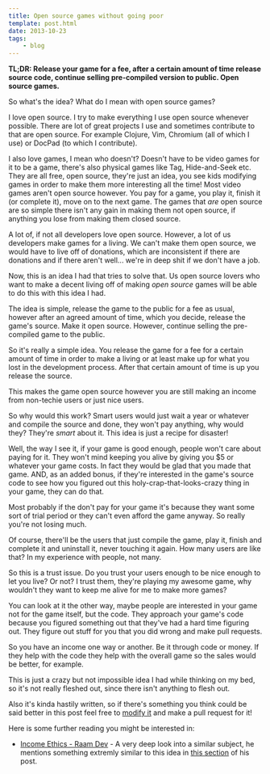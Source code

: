 ```yaml
---
title: Open source games without going poor
template: post.html
date: 2013-10-23
tags:
    - blog
---
```


**TL;DR: Release your game for a fee, after a certain amount of time release
source code, continue selling pre-compiled version to public. Open source
games.**

So what's the idea? What do I mean with open source games?

I love open source. I try to make everything I use open source whenever
possible. There are lot of great projects I use and sometimes contribute to that
are open source. For example Clojure, Vim, Chromium (all of which I use) or
DocPad (to which I contribute).

I also love games, I mean who doesn't? Doesn't have to be video games for it to
be a game, there's also physical games like Tag, Hide-and-Seek etc. They are all
free, open source, they're just an idea, you see kids modifying games in order
to make them more interesting all the time! Most video games aren't open source
however. You pay for a game, you play it, finish it (or complete it), move on to
the next game. The games that *are* open source are so simple there isn't any
gain in making them not open source, if anything you lose from making them
closed source.

A lot of, if not all developers love open source. However, a lot of us
developers make games for a living. We can't make them open source, we would
have to live off of donations, which are inconsistent if there are donations and
if there aren't well... we're in deep shit if we don't have a job.

Now, this is an idea I had that tries to solve that. Us open source lovers who
want to make a decent living off of making *open source* games will be able to
do this with this idea I had.

The idea is simple, release the game to the public for a fee as usual, however
after an agreed amount of time, which you decide, release the game's source.
Make it open source. However, continue selling the pre-compiled game to the
public.

So it's really a simple idea. You release the game for a fee for a certain
amount of time in order to make a living or at least make up for what you lost
in the development process. After that certain amount of time is up you release
the source.

This makes the game open source however you are still making an income from
non-techie users or just nice users.

So why would this work? Smart users would just wait a year or whatever and
compile the source and done, they won't pay anything, why would they? They're
*smart* about it. This idea is just a recipe for disaster!

Well, the way I see it, if your game is good enough, people won't care about
paying for it. They won't mind keeping you alive by giving you $5 or whatever
your game costs. In fact they would be glad that you made that game. AND, as an
added bonus, if they're interested in the game's source code to see how you
figured out this holy-crap-that-looks-crazy thing in your game, they can do
that.

Most probably if the don't pay for your game it's because they want some sort of
trial period or they can't even afford the game anyway. So really you're not
losing much.

Of course, there'll be the users that just compile the game, play it, finish and
complete it and uninstall it, never touching it again. How many users are like
that? In my experience with people, not many.

So this is a trust issue. Do you trust your users enough to be nice enough to
let you live? Or not? I trust them, they're playing my awesome game, why
wouldn't they want to keep me alive for me to make more games?

You can look at it the other way, maybe people are interested in your game not
for the game itself, but the code. They approach your game's code because you
figured something out that they've had a hard time figuring out. They figure out
stuff for you that you did wrong and make pull requests.

So you have an income one way or another. Be it through code or money. If they
help with the code they help with the overall game so the sales would be better,
for example.

This is just a crazy but not impossible idea I had while thinking on my bed, so
it's not really fleshed out, since there isn't anything to flesh out.

Also it's kinda hastily written, so if there's something you think could be said
better in this post feel free to [modify
it](https://github.com/Greduan/eduantech.docpad/blob/master/src/render/posts/open-source-games-without-going-poor.html.md)
and make a pull request for it!

Here is some further reading you might be interested in:

- [Income Ethics - Raam Dev](http://raamdev.com/income-ethics-series/) - A very
  deep look into a similar subject, he mentions something extremly similar to
  this idea in [this
  section](http://raamdev.com/income-ethics-series/#public_domain) of his post.
